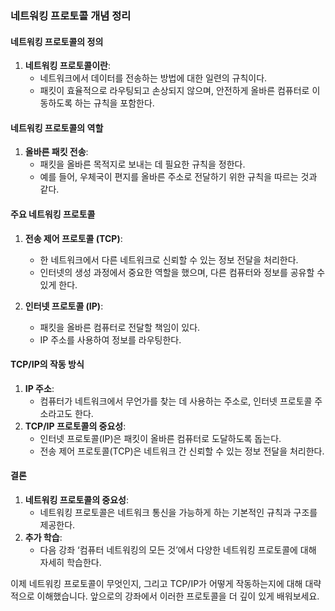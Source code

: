 ### 네트워킹 프로토콜 개념 정리

#### 네트워킹 프로토콜의 정의
1. **네트워킹 프로토콜이란**:
   - 네트워크에서 데이터를 전송하는 방법에 대한 일련의 규칙이다.
   - 패킷이 효율적으로 라우팅되고 손상되지 않으며, 안전하게 올바른 컴퓨터로 이동하도록 하는 규칙을 포함한다.

#### 네트워킹 프로토콜의 역할
1. **올바른 패킷 전송**:
   - 패킷을 올바른 목적지로 보내는 데 필요한 규칙을 정한다.
   - 예를 들어, 우체국이 편지를 올바른 주소로 전달하기 위한 규칙을 따르는 것과 같다.

#### 주요 네트워킹 프로토콜
1. **전송 제어 프로토콜 (TCP)**:
   - 한 네트워크에서 다른 네트워크로 신뢰할 수 있는 정보 전달을 처리한다.
   - 인터넷의 생성 과정에서 중요한 역할을 했으며, 다른 컴퓨터와 정보를 공유할 수 있게 한다.

2. **인터넷 프로토콜 (IP)**:
   - 패킷을 올바른 컴퓨터로 전달할 책임이 있다.
   - IP 주소를 사용하여 정보를 라우팅한다.

#### TCP/IP의 작동 방식
1. **IP 주소**:
   - 컴퓨터가 네트워크에서 무언가를 찾는 데 사용하는 주소로, 인터넷 프로토콜 주소라고도 한다.
2. **TCP/IP 프로토콜의 중요성**:
   - 인터넷 프로토콜(IP)은 패킷이 올바른 컴퓨터로 도달하도록 돕는다.
   - 전송 제어 프로토콜(TCP)은 네트워크 간 신뢰할 수 있는 정보 전달을 처리한다.

#### 결론
1. **네트워킹 프로토콜의 중요성**:
   - 네트워킹 프로토콜은 네트워크 통신을 가능하게 하는 기본적인 규칙과 구조를 제공한다.
2. **추가 학습**:
   - 다음 강좌 ‘컴퓨터 네트워킹의 모든 것’에서 다양한 네트워킹 프로토콜에 대해 자세히 학습한다.

이제 네트워킹 프로토콜이 무엇인지, 그리고 TCP/IP가 어떻게 작동하는지에 대해 대략적으로 이해했습니다. 앞으로의 강좌에서 이러한 프로토콜을 더 깊이 있게 배워보세요.